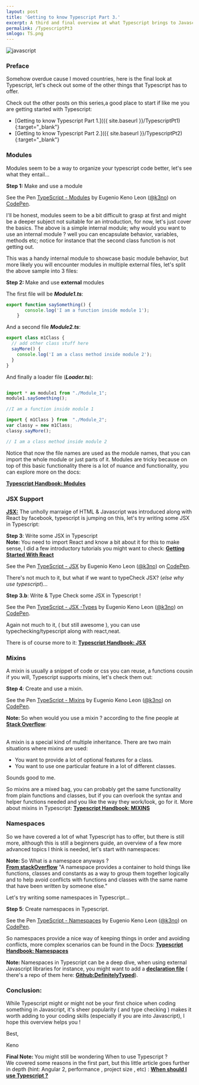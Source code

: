 ```yaml
---
layout: post
title: 'Getting to know Typescript Part 3.'
excerpt: A third and final overview at what Typescript brings to Javascript and why you should or shouldn't consider using it,come along !
permalink: /TypescriptPt3
smlogo: TS.png
---
```

![javascript](https://kenoleon.github.io/Front-End-Web-Dev-UI-UX/assets/images/TSLogo.jpg)

<h3 class="fancy">Preface</h3>

Somehow overdue cause I moved countries, here is the final look at Typescript, let's check out some of the other things that Typescript has to offer.

<div class="speechBubble">Check out the other posts on this series,a good place to start if like me you are getting started with Typescript:
</div>

- [Getting to know Typescript Part 1.]({{ site.baseurl }}/TypescriptPt1){:target="_blank"}
- [Getting to know Typescript Part 2.]({{ site.baseurl }}/TypescriptPt2){:target="_blank"}

<h3 class="fancy">Modules</h3>

Modules seem to be a way to organize your typescript code better, let's see what they entail...

<div class="step"> <b>Step 1: </b>Make and use a module</div>

<p data-height="600" data-theme-id="27284" data-slug-hash="dWPOpj" data-default-tab="result" data-user="k3no" data-embed-version="2" data-pen-title="TypeScript - Modules" class="codepen">See the Pen <a href="http://codepen.io/k3no/pen/dWPOpj/">TypeScript - Modules</a> by Eugenio  Keno   Leon (<a href="http://codepen.io/k3no">@k3no</a>) on <a href="http://codepen.io">CodePen</a>.</p>
<script async src="https://production-assets.codepen.io/assets/embed/ei.js"></script>

I'll be honest, modules seem to be a bit difficult to grasp at first and might be a deeper subject not suitable for an introduction, for now, let's just cover the basics. The above is a simple internal module; why would you want to use an internal module ? well you can encapsulate behavior, variables, methods etc; notice for instance that the second class function is not getting out.

This was a handy internal module to showcase basic module behavior, but more likely you will encounter modules in multiple external files, let's split the above sample into 3 files:

<div class="step"> <b>Step 2: </b>Make and use <b>external</b> modules</div>

The first file will be ***Module1.ts***:

```typescript
export function saySomething() {
       console.log('I am a function inside module 1');
    }   
```

And a second file ***Module2.ts***:

```typescript
export class m1Class {
  // add other class stuff here
  sayMore() {
    console.log('I am a class method inside module 2');
  }
}
```

And finally a loader file (***Loader.ts***):

```typescript

import * as module1 from "./Module_1";
module1.saySomething();

//I am a function inside module 1

import { m1Class } from  "./Module_2";
var classy = new m1Class;
classy.sayMore();

// I am a class method inside module 2

```

Notice that now the file names are used as the module names, that you can import the whole module or just parts of it. Modules are tricky because on top of this basic functionality there is a lot of nuance and functionality, you can explore more on the docs:  

<a href="https://www.typescriptlang.org/docs/handbook/modules.html" target="_blank"><b>Typescript Handbook: Modules</b></a>

<h3 class="fancy">JSX Support</h3>

<a href="https://facebook.github.io/react/docs/introducing-jsx.html" target="_blank"><b>JSX:</b></a> The unholly marraige of HTML & Javascript was introduced along with React by facebook, typescript is jumping on this, let's try writing some JSX in Typescript:

<div class="step"><b>Step 3</b>: Write some JSX in Typescript </div>

<div class ="note"><b>Note: </b> You need to import React and know a bit about it for this to make sense, I did a few introductory tutorials you might want to check: <a href="https://kenoleon.github.io/Front-End-Web-Dev-UI-UX/Getting-Started-With-ReactJs" target="_blank"><b>Getting Started With React</b></a></div>



<p data-height="400" data-theme-id="27284" data-slug-hash="xdGVjp" data-default-tab="js,result" data-user="k3no" data-embed-version="2" data-pen-title="TypeScript - JSX" class="codepen">See the Pen <a href="http://codepen.io/k3no/pen/xdGVjp/">TypeScript - JSX</a> by Eugenio  Keno   Leon (<a href="http://codepen.io/k3no">@k3no</a>) on <a href="http://codepen.io">CodePen</a>.</p>
<script async src="https://production-assets.codepen.io/assets/embed/ei.js"></script>

There's not much to it, but what if we want to typeCheck JSX? (*else why use typescript*)...

<div class="step"><b>Step 3.b</b>: Write & Type Check some JSX in Typescript ! </div>

<p data-height="400" data-theme-id="27284" data-slug-hash="xdGXjP" data-default-tab="js,result" data-user="k3no" data-embed-version="2" data-pen-title="TypeScript - JSX -Types" class="codepen">See the Pen <a href="http://codepen.io/k3no/pen/xdGXjP/">TypeScript - JSX -Types</a> by Eugenio  Keno   Leon (<a href="http://codepen.io/k3no">@k3no</a>) on <a href="http://codepen.io">CodePen</a>.</p>
<script async src="https://production-assets.codepen.io/assets/embed/ei.js"></script>

Again not much to it, ( but still awesome ), you can use typechecking/typescript along with react,neat.

There is of course more to it: <a href="https://www.typescriptlang.org/docs/handbook/jsx.html" target="_blank"><b>Typescript Handbook: JSX</b></a>


<h3 class="fancy">Mixins</h3>

A mixin is usually a snippet of code or css you can reuse, a functions cousin if you will, Typescript supports mixins, let's check them out:

<div class="step"><b>Step 4</b>: Create and use a mixin.</div>


<p data-height="1200" data-theme-id="27284" data-slug-hash="NjGEXN" data-default-tab="result" data-user="k3no" data-embed-version="2" data-pen-title="TypeScript - Mixins" class="codepen">See the Pen <a href="http://codepen.io/k3no/pen/NjGEXN/">TypeScript - Mixins</a> by Eugenio  Keno   Leon (<a href="http://codepen.io/k3no">@k3no</a>) on <a href="http://codepen.io">CodePen</a>.</p>
<script async src="https://production-assets.codepen.io/assets/embed/ei.js"></script>

<div class ="note"><b>Note: </b> So when would you use a mixin ? according to the fine people at <a href="https://stackoverflow.com/questions/533631/what-is-a-mixin-and-why-are-they-useful?rq=1" target="_blank"><b>Stack Overflow</b></a>: <br /><br />

A mixin is a special kind of multiple inheritance. There are two main situations where mixins are used:<br />

<ul>
<li> You want to provide a lot of optional features for a class. </li>
<li> You want to use one particular feature in a lot of different classes. </li>
</ul>

Sounds good to me.
</div>

So mixins are a mixed bag, you can probably get the same functionality from plain functions and classes, but if you can overlook the syntax and helper functions needed and you like the way they work/look, go for it. More about mixins in Typescript:   <a href="https://www.typescriptlang.org/docs/handbook/mixins.html" target="_blank"><b>Typescript Handbook: MIXINS</b></a>

<h3 class="fancy">Namespaces</h3>

So we have covered a lot of what Typescript has to offer, but there is still more, although this is still a beginners guide, an overview of a few more advanced topics I think is needed, let's start with namespaces:

<div class ="note"><b>Note: </b> So What is a namespace anyways ?<br />
<a href="http://stackoverflow.com/questions/991036/what-is-a-namespace" target="_blank"><b>From stackOverflow</b></a> "A namespace provides a container to hold things like functions, classes and constants as a way to group them together logically and to help avoid conflicts with functions and classes with the same name that have been written by someone else."
</div>


Let's try writing some namespaces in Typescript...

<div class="step"><b>Step 5</b>: Create namespaces in Typescript.</div>

<p data-height="700" data-theme-id="27284" data-slug-hash="mmVXqp" data-default-tab="result" data-user="k3no" data-embed-version="2" data-pen-title="TypeScript - Namespaces" class="codepen">See the Pen <a href="http://codepen.io/k3no/pen/mmVXqp/">TypeScript - Namespaces</a> by Eugenio  Keno   Leon (<a href="http://codepen.io/k3no">@k3no</a>) on <a href="http://codepen.io">CodePen</a>.</p>
<script async src="https://production-assets.codepen.io/assets/embed/ei.js"></script>

So namespaces provide a nice way of keeping things in order and avoiding conflicts, more complex scenarios can be found in the Docs: <a href="https://www.typescriptlang.org/docs/handbook/namespaces.html" target="_blank"><b>Typescript Handbook: Namespaces</b></a>

<div class ="note"><b>Note: </b>Namespaces in Typescript can be a deep dive, when using external Javascript libraries for instance, you might want to add a <a href="https://www.typescriptlang.org/docs/handbook/declaration-files/introduction.html" target="_blank"><b>declaration file</b></a> ( there's a repo of them here: <a href="https://github.com/DefinitelyTyped/DefinitelyTyped" target="_blank"><b>Github:DefinitelyTyped</b></a>).  
</div>

<h3 class="fancy">Conclusion:</h3>

While Typescript might or might not be your first choice when coding something in Javascript, it's sheer popularity ( and type checking ) makes it worth adding to your coding skills (especially if you are into Javascript), I hope this overview helps you !

Best,

Keno


<div class ="note"><b>Final Note: </b> You might still be wondering When to use Typescript ?<br /> We covered some reasons in the first part, but this little article goes further in depth (hint: Angular 2, performance , project size , etc) : <a href="https://medium.freecodecamp.com/when-should-i-use-typescript-311cb5fe801b" target="_blank"><b>When should I use Typescript ?</b></a>
</div>
